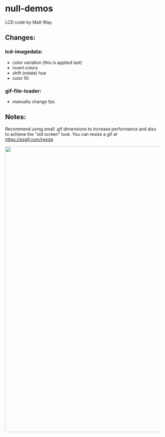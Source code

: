 # null-demos
LCD code by Matt Way.

## Changes:

### lcd-imagedata:
- color variation (this is applied last)
- invert colors
- shift (rotate) hue
- color fill

### gif-file-loader:
- manually change fps

## Notes:

Recommend using small .gif dimensions to increase performance and also to achieve the "old screen" look. You can resize a gif at https://ezgif.com/resize

<img width="929" src="https://user-images.githubusercontent.com/22250686/161350768-ef928d9b-2796-4581-98b6-8ab532ed329c.png">
